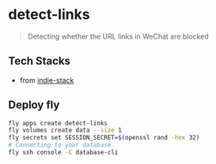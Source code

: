# detect-links

> Detecting whether the URL links in WeChat are blocked

## Tech Stacks

- from [indie-stack](https://github.com/remix-run/indie-stack)

## Deploy fly

```bash
fly apps create detect-links
fly volumes create data --size 1
fly secrets set SESSION_SECRET=$(openssl rand -hex 32)
# Connecting to your database
fly ssh console -C database-cli
```
